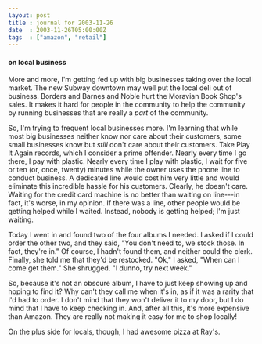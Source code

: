 ```yaml
---
layout: post
title : journal for 2003-11-26
date  : 2003-11-26T05:00:00Z
tags  : ["amazon", "retail"]
---
```

<h4>on local business</h4>More and more, I'm getting fed up with big businesses taking over the local market.  The new Subway downtown may well put the local deli out of business. Borders and Barnes and Noble hurt the Moravian Book Shop's sales.  It makes it hard for people in the community to help the community by running businesses that are really a <em>part</em> of the community.

So, I'm trying to frequent local businesses more.  I'm learning that while most big businesses neither know nor care about their customers, some small businesses know but <em>still</em> don't care about their customers.  Take Play It Again records, which I consider a prime offender.  Nearly every time I go there, I pay with plastic.  Nearly every time I play with plastic, I wait for five or ten (or, once, twenty) minutes while the owner uses the phone line to conduct business.  A dedicated line would cost him very little and would eliminate this incredible hassle for his customers.  Clearly, he doesn't care. Waiting for the credit card machine is no better than waiting on line---in fact, it's worse, in my opinion.  If there was a line, other people would be getting helped while I waited.  Instead, nobody is getting helped; I'm just waiting.

Today I went in and found two of the four albums I needed.  I asked if I could order the other two, and they said, "You don't need to, we stock those.  In fact, they're in."  Of course, I hadn't found them, and neither could the clerk.  Finally, she told me that they'd be restocked.  "Ok," I asked, "When can I come get them."  She shrugged.  "I dunno, try next week."

So, because it's not an obscure album, I have to just keep showing up and hoping to find it?  Why can't they call me when it's in, as if it was a rarity that I'd had to order.  I don't mind that they won't deliver it to my door, but I do mind that I have to keep checking in.  And, after all this, it's more expensive than Amazon.  They are really not making it easy for me to shop locally!

On the plus side for locals, though, I had awesome pizza at Ray's.


